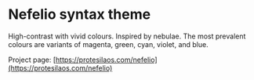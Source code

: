# Nefelio syntax theme

High-contrast with vivid colours. Inspired by nebulae. The most prevalent colours are variants of magenta, green, cyan, violet, and blue.

Project page: [https://protesilaos.com/nefelio](https://protesilaos.com/nefelio)
